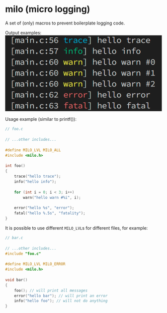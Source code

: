 # milo (micro logging)
A set of (only) macros to prevent boilerplate logging code.

Output examples:
<br>
![output examples](https://raw.githubusercontent.com/DaniilAlpha/milo/main/example.png)

Usage example (similar to printf()):
```c
// foo.c

// ...other includes...

#define MILO_LVL MILO_ALL
#include <milo.h>

int foo()
{
    trace("hello trace");
    info("hello info");

    for (int i = 0; i < 3; i++)
        warn("hello warn #%i", i);

    error("hello %s", "error");
    fatal("hello %.5s", "fatality");
}
```

It is possible to use different `MILO_LVL`s for different files, for example:
```c
// bar.c

// ...other includes...
#include "foo.c"

#define MILO_LVL MILO_ERROR
#include <milo.h>

void bar()
{
    foo(); // will print all messages
    error("hello bar"); // will print an error
    info("hello foo"); // will not do anything
}
```
